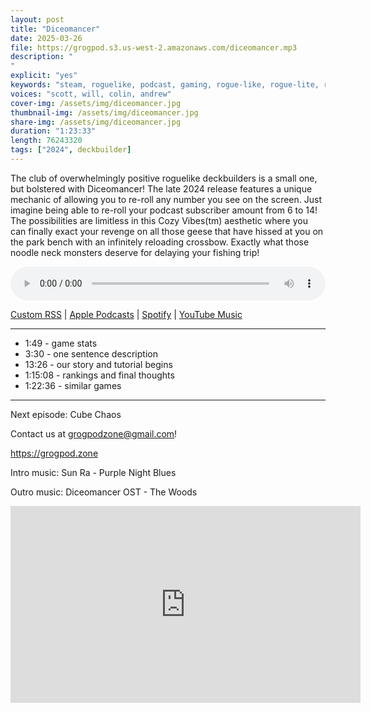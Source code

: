 ```yaml
---
layout: post
title: "Diceomancer"
date: 2025-03-26
file: https://grogpod.s3.us-west-2.amazonaws.com/diceomancer.mp3
description: "
"
explicit: "yes" 
keywords: "steam, roguelike, podcast, gaming, rogue-like, rogue-lite, roguelite"
voices: "scott, will, colin, andrew"
cover-img: /assets/img/diceomancer.jpg
thumbnail-img: /assets/img/diceomancer.jpg
share-img: /assets/img/diceomancer.jpg
duration: "1:23:33"
length: 76243320  
tags: ["2024", deckbuilder]
---
```


The club of overwhelmingly positive roguelike deckbuilders is a small one, but bolstered with Diceomancer! The late 2024 release features a unique mechanic of allowing you to re-roll any number you see on the screen. Just imagine being able to re-roll your podcast subscriber amount from 6 to 14! The possibilities are limitless in this Cozy Vibes(tm) aesthetic where you can finally exact your revenge on all those geese that have hissed at you on the park bench with an infinitely reloading crossbow. Exactly what those noodle neck monsters deserve for delaying your fishing trip!

<div class="container">
  <audio controls style="width: 100%;">
    <source src="https://grogpod.s3.us-west-2.amazonaws.com/diceomancer.mp3" type="audio/mpeg">
  </audio>
</div>

[Custom RSS](https://grogpod.zone/feed.xml) | [Apple Podcasts](https://podcasts.apple.com/us/podcast/grogpod/id1650474911) | [Spotify](https://open.spotify.com/show/655SEhPUWIC77oO3hILe0b) | [YouTube Music](https://music.youtube.com/playlist?list=PL-ShOmyMvd4jYFChE6tgj0JYG8RKK4xe0) 

---
* 1:49 - game stats
* 3:30 - one sentence description
* 13:26 - our story and tutorial begins
* 1:15:08 - rankings and final thoughts
* 1:22:36 - similar games

---

Next episode: Cube Chaos

Contact us at grogpodzone@gmail.com!

https://grogpod.zone

Intro music: Sun Ra - Purple Night Blues

Outro music: Diceomancer OST - The Woods

<div class="embed-responsive embed-responsive-16by9">
<iframe width="560" height="315" src="https://www.youtube.com/embed/xxxxxx" title="YouTube video player" frameborder="0" allow="accelerometer; autoplay; clipboard-write; encrypted-media; gyroscope; picture-in-picture" allowfullscreen></iframe>
</div>

